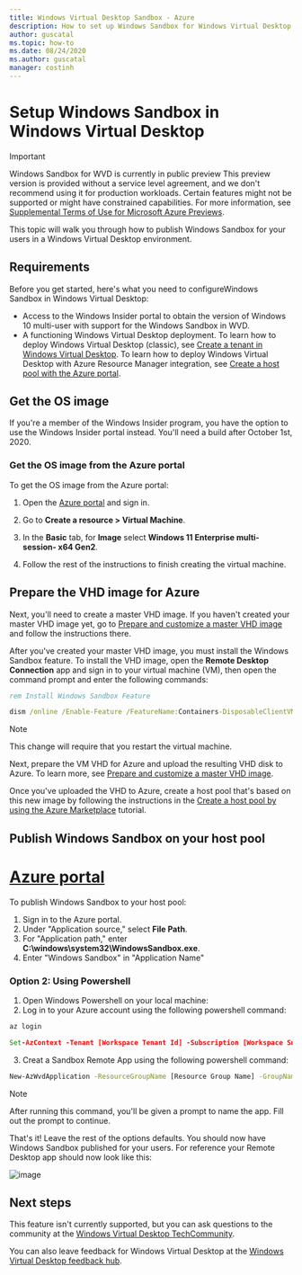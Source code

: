 ```yaml
---
title: Windows Virtual Desktop Sandbox - Azure
description: How to set up Windows Sandbox for Windows Virtual Desktop.
author: guscatal
ms.topic: how-to
ms.date: 08/24/2020
ms.author: guscatal
manager: costinh
---
```

# Setup Windows Sandbox in Windows Virtual Desktop

> [!IMPORTANT]
> Windows Sandbox for WVD is currently in public preview 
> This preview version is provided without a service level agreement, and we don't recommend using it for production workloads. Certain features might not be supported or might have constrained capabilities.
> For more information, see [Supplemental Terms of Use for Microsoft Azure Previews](https://azure.microsoft.com/support/legal/preview-supplemental-terms/).

This topic will walk you through how to publish Windows Sandbox for your users in a Windows Virtual Desktop environment.

## Requirements

Before you get started, here's what you need to configureWindows Sandbox in Windows Virtual Desktop:

- Access to the Windows Insider portal to obtain the version of Windows 10 multi-user with support for the Windows Sandbox in WVD.
- A functioning Windows Virtual Desktop deployment. To learn how to deploy Windows Virtual Desktop (classic), see [Create a tenant in Windows Virtual Desktop](./virtual-desktop-fall-2019/tenant-setup-azure-active-directory.md). To learn how to deploy Windows Virtual Desktop with Azure Resource Manager integration, see [Create a host pool with the Azure portal](./create-host-pools-azure-marketplace.md).

## Get the OS image

If you're a member of the Windows Insider program, you have the option to use the Windows Insider portal instead. You'll need a build after October 1st, 2020.

### Get the OS image from the Azure portal

To get the OS image from the Azure portal:

1. Open the [Azure portal](https://portal.azure.com) and sign in.

2. Go to **Create a resource > Virtual Machine**.

3. In the **Basic** tab, for **Image** select **Windows 11 Enterprise multi-session- x64 Gen2**.

4. Follow the rest of the instructions to finish creating the virtual machine.

## Prepare the VHD image for Azure

Next, you'll need to create a master VHD image. If you haven't created your master VHD image yet, go to [Prepare and customize a master VHD image](set-up-customize-master-image.md) and follow the instructions there.

After you've created your master VHD image, you must install the Windows Sandbox feature. To install the VHD image, open the **Remote Desktop Connection** app and sign in to your virtual machine (VM), then open the command prompt and enter the following commands:

```cmd
rem Install Windows Sandbox Feature

dism /online /Enable-Feature /FeatureName:Containers-DisposableClientVM 

```

>[!NOTE]
>This change will require that you restart the virtual machine.

Next, prepare the VM VHD for Azure and upload the resulting VHD disk to Azure. To learn more, see [Prepare and customize a master VHD image](set-up-customize-master-image.md).

Once you've uploaded the VHD to Azure, create a host pool that's based on this new image by following the instructions in the [Create a host pool by using the Azure Marketplace](create-host-pools-azure-marketplace.md) tutorial.

## Publish Windows Sandbox on your host pool
# [Azure portal](#tab/azure)
To publish Windows Sandbox to your host pool:

1. Sign in to the Azure portal.
2. Under "Application source," select **File Path**.
3. For "Application path," enter **C:\windows\system32\WindowsSandbox.exe**.
3. Enter "Windows Sandbox" in "Application Name"

### Option 2: Using Powershell
1.  Open Windows Powershell on your local machine:
2.  Log in to your Azure account using the following powershell command:
```cmd
az login

Set-AzContext -Tenant [Workspace Tenant Id] -Subscription [Workspace Subscription Id]
```
3.  Creat a Sandbox Remote App using the following powershell command:
```cmd
New-AzWvdApplication -ResourceGroupName [Resource Group Name] -GroupName [Application Group Name] -FilePath 'C:\windows\system32\WindowsSandbox.exe' -IconIndex 0 -IconPath 'C:\windows\system32\WindowsSandbox.exe' -CommandLineSetting 'Allow' -ShowInPortal:$true -SubscriptionId [Workspace Subscription Id]
```

>[!NOTE]
>After running this command, you'll be given a prompt to name the app. Fill out the prompt to continue.

That's it! Leave the rest of the options defaults. You should now have Windows Sandbox published for your users. For reference your Remote Desktop app should now look like this:

![image](https://user-images.githubusercontent.com/106349886/170580444-71f221d8-348c-4124-8e88-94c0275b0f4c.png)

## Next steps

This feature isn't currently supported, but you can ask questions to the community at the [Windows Virtual Desktop TechCommunity](https://techcommunity.microsoft.com/t5/Windows-Virtual-Desktop/bd-p/WindowsVirtualDesktop).

You can also leave feedback for Windows Virtual Desktop at the [Windows Virtual Desktop feedback hub](https://support.microsoft.com/help/4021566/windows-10-send-feedback-to-microsoft-with-feedback-hub-app).
